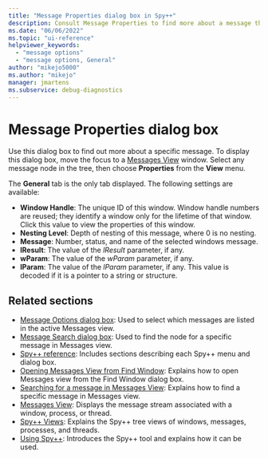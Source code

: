 ```yaml
---
title: "Message Properties dialog box in Spy++"
description: Consult Message Properties to find more about a message than is shown in Messages View.
ms.date: "06/06/2022"
ms.topic: "ui-reference"
helpviewer_keywords:
  - "message options"
  - "message options, General"
author: "mikejo5000"
ms.author: "mikejo"
manager: jmartens
ms.subservice: debug-diagnostics
---
```

# Message Properties dialog box


Use this dialog box to find out more about a specific message. To display this dialog box, move the focus to a [Messages View](messages-view.md) window. Select any message node in the tree, then choose **Properties** from the **View** menu.

The **General** tab is the only tab displayed. The following settings are available:

- **Window Handle**: The unique ID of this window. Window handle numbers are reused; they identify a window only for the lifetime of that window. Click this value to view the properties of this window.
- **Nesting Level**: Depth of nesting of this message, where 0 is no nesting.
- **Message**: Number, status, and name of the selected windows message.
- **lResult**: The value of the *lResult* parameter, if any.
- **wParam**: The value of the *wParam* parameter, if any.
- **lParam**: The value of the *lParam* parameter, if any. This value is decoded if it is a pointer to a string or structure.

## Related sections

- [Message Options dialog box](message-options-dialog-box.md): Used to select which messages are listed in the active Messages view.
- [Message Search dialog box](message-search-dialog-box.md): Used to find the node for a specific message in Messages view.
- [Spy++ reference](spy-increment-reference.md): Includes sections describing each Spy++ menu and dialog box.
- [Opening Messages View from Find Window](how-to-open-messages-view-from-find-window.md): Explains how to open Messages view from the Find Window dialog box.
- [Searching for a message in Messages View](how-to-search-for-a-message-in-messages-view.md): Explains how to find a specific message in Messages view.
- [Messages View](messages-view.md): Displays the message stream associated with a window, process, or thread.
- [Spy++ Views](spy-increment-views.md): Explains the Spy++ tree views of windows, messages, processes, and threads.
- [Using Spy++](using-spy-increment.md): Introduces the Spy++ tool and explains how it can be used.